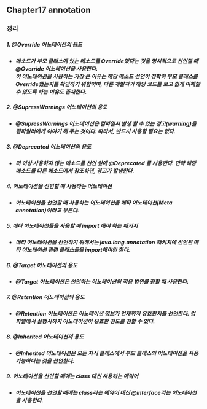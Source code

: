

## Chapter17 annotation
  
### 정리
##### 1. @Override 어노테이션의 용도
  - ***메소드가 부모 클래스에 있는 메소드를 Override했다는 것을 명시적으로 선언할 때 @Override 어노테이션을 사용한다.   
  이 어노테이션을 사용하는 가장 큰 이유는 해당 메소드 선언이 정확히 부모 클래스를 Override했는지를 확인하기 위함이며, 다른 개발자가 해당 코드를 보고 쉽게 이해할 수 있도록 하는 이유도 존재한다.***

##### 2. @SupressWarnings 어노테이션의 용도
  - ***@SupressWarnings 어노테이션은 컴파일시 발생 할 수 있는 경고(warning)을 컴파일러에게 이야기 해 주는 것이다. 따라서, 반드시 사용할 필요는 없다.***

##### 3. @Deprecated 어노테이션의 용도
  - ***더 이상 사용하지 않는 메소드를 선언 앞에 @Deprecated 를 사용한다. 만약 해당 메소드를 다른 메소드에서 참조하면, 경고가 발생한다.***

##### 4. 어노테이션을 선언할 때 사용하는 어노테이션
  - ***어노테이션을 선언할 때 사용하는 어노테이션을 메타 어노테이션(Meta annotation)이라고 부른다.***
    
##### 5. 메타 어노테이션들을 사용할 때 import 해야 하는 패키지
  - ***메타 어노테이션을 선언하기 위해서는 java.lang.annotation 패키지에 선언된 메타 어노테이션 관련 클래스들을 import해야만 한다.***
    
##### 6. @Target 어노테이션의 용도
  -  ***@Target 어노테이션은 선언하는 어노테이션의 적용 범위를 정할 때 사용한다.***

##### 7.  @Retention 어노테이션의 용도
  -  ***@Retention 어노테이션은 어노테이션 정보가 언제까지 유효한지를 선언한다. 컴파일에서 실행시까지 어노테이션이 유효한 정도를 정할 수 있다.***

##### 8. @Inherited 어노테이션의 용도
  -  ***@Inherited 어노테이션은 모든 자식 클래스에서 부모 클래스의 어노테이션을 사용 가능하다는 것을 선언한다.***

##### 9. 어노테이션을 선언할 때에는 class 대신 사용하는 예약어
  -  ***어노테이션을 선언할 때에는 class라는 예약어 대신 @interface라는 어노테이션을 사용한다.***
  


